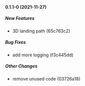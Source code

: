 #### 0.1.1-0 (2021-11-27)

##### New Features

*  3D landing path (65c763c2)

##### Bug Fixes

*  add more logging (f3c445dd)

##### Other Changes

*  remove unused code (03726a18)


